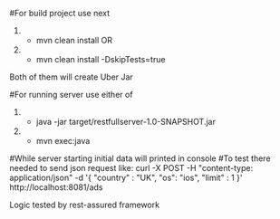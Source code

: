 #For build project use next
1) - mvn clean install
    OR
2) - mvn clean install -DskipTests=true

Both of them will create Uber Jar

#For running server use either of
1) - java -jar target/restfullserver-1.0-SNAPSHOT.jar

2) - mvn exec:java

#While server starting initial data will printed in console
#To test there needed to send json request like:
curl -X POST -H "content-type: application/json" -d '{ "country" : "UK", "os": "ios", "limit" : 1 }' http://localhost:8081/ads



Logic tested by rest-assured framework
